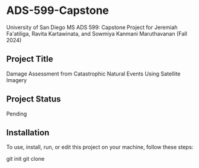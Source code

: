 # ADS-599-Capstone
University of San Diego MS ADS 599: Capstone Project for Jeremiah Fa'atiliga, Ravita Kartawinata, and Sowmiya Kanmani Maruthavanan (Fall 2024)

## Project Title
Damage Assessment from Catastrophic Natural Events Using Satellite Imagery

## Project Status
Pending

## Installation
To use, install, run, or edit this project on your machine, follow these steps:

git init
git clone 
